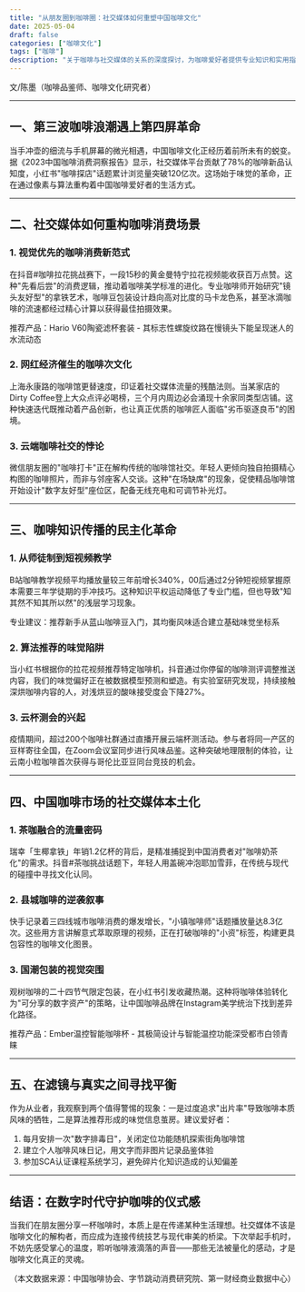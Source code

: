 ```yaml
---
title: "从朋友圈到咖啡圈：社交媒体如何重塑中国咖啡文化"
date: 2025-05-04
draft: false
categories: ["咖啡文化"]
tags: ["咖啡"]
description: "关于咖啡与社交媒体的关系的深度探讨，为咖啡爱好者提供专业知识和实用指南。"
---
```


文/陈墨（咖啡品鉴师、咖啡文化研究者）

---

## 一、第三波咖啡浪潮遇上第四屏革命

当手冲壶的细流与手机屏幕的微光相遇，中国咖啡文化正经历着前所未有的蜕变。据《2023中国咖啡消费洞察报告》显示，社交媒体平台贡献了78%的咖啡新品认知度，小红书"咖啡探店"话题累计浏览量突破120亿次。这场始于味觉的革命，正在通过像素与算法重构着中国咖啡爱好者的生活方式。

---

## 二、社交媒体如何重构咖啡消费场景

### 1. 视觉优先的咖啡消费新范式
在抖音#咖啡拉花挑战赛下，一段15秒的黄金曼特宁拉花视频能收获百万点赞。这种"先看后尝"的消费逻辑，推动着咖啡美学标准的进化。专业咖啡师开始研究"镜头友好型"的拿铁艺术，咖啡豆包装设计趋向高对比度的马卡龙色系，甚至冰滴咖啡的流速都经过精心计算以获得最佳拍摄效果。

推荐产品：Hario V60陶瓷滤杯套装 - 其标志性螺旋纹路在慢镜头下能呈现迷人的水流动态

### 2. 网红经济催生的咖啡次文化
上海永康路的咖啡馆更替速度，印证着社交媒体流量的残酷法则。当某家店的Dirty Coffee登上大众点评必喝榜，三个月内周边必会涌现十余家同类型店铺。这种快速迭代既推动着产品创新，也让真正优质的咖啡匠人面临"劣币驱逐良币"的困境。

### 3. 云端咖啡社交的悖论
微信朋友圈的"咖啡打卡"正在解构传统的咖啡馆社交。年轻人更倾向独自拍摄精心构图的咖啡照片，而非与邻座客人交谈。这种"在场缺席"的现象，促使精品咖啡馆开始设计"数字友好型"座位区，配备无线充电和可调节补光灯。

---

## 三、咖啡知识传播的民主化革命

### 1. 从师徒制到短视频教学
B站咖啡教学视频平均播放量较三年前增长340%，00后通过2分钟短视频掌握原本需要三年学徒期的手冲技巧。这种知识平权运动降低了专业门槛，但也导致"知其然不知其所以然"的浅层学习现象。

专业建议：推荐新手从蓝山咖啡豆入门，其均衡风味适合建立基础味觉坐标系

### 2. 算法推荐的味觉陷阱
当小红书根据你的拉花视频推荐特定咖啡机，抖音通过你停留的咖啡测评调整推送内容，我们的味觉偏好正在被数据模型预测和塑造。有实验室研究发现，持续接触深烘咖啡内容的人，对浅烘豆的酸味接受度会下降27%。

### 3. 云杯测会的兴起
疫情期间，超过200个咖啡社群通过直播开展云端杯测活动。参与者将同一产区的豆样寄往全国，在Zoom会议室同步进行风味品鉴。这种突破地理限制的体验，让云南小粒咖啡首次获得与哥伦比亚豆同台竞技的机会。

---

## 四、中国咖啡市场的社交媒体本土化

### 1. 茶咖融合的流量密码
瑞幸「生椰拿铁」年销1.2亿杯的背后，是精准捕捉到中国消费者对"咖啡奶茶化"的需求。抖音#茶咖挑战话题下，年轻人用盖碗冲泡耶加雪菲，在传统与现代的碰撞中寻找文化认同。

### 2. 县城咖啡的逆袭叙事
快手记录着三四线城市咖啡消费的爆发增长，"小镇咖啡师"话题播放量达8.3亿次。这些用方言讲解意式萃取原理的视频，正在打破咖啡的"小资"标签，构建更具包容性的咖啡文化图景。

### 3. 国潮包装的视觉突围
观树咖啡的二十四节气限定包装，在小红书引发收藏热潮。这种将咖啡体验转化为"可分享的数字资产"的策略，让中国咖啡品牌在Instagram美学统治下找到差异化路径。

推荐产品：Ember温控智能咖啡杯 - 其极简设计与智能温控功能深受都市白领青睐

---

## 五、在滤镜与真实之间寻找平衡

作为从业者，我观察到两个值得警惕的现象：一是过度追求"出片率"导致咖啡本质风味的牺牲，二是算法推荐形成的味觉信息茧房。建议爱好者：

1. 每月安排一次"数字排毒日"，关闭定位功能随机探索街角咖啡馆
2. 建立个人咖啡风味日记，用文字而非图片记录品鉴体验
3. 参加SCA认证课程系统学习，避免碎片化知识造成的认知偏差

---

## 结语：在数字时代守护咖啡的仪式感

当我们在朋友圈分享一杯咖啡时，本质上是在传递某种生活理想。社交媒体不该是咖啡文化的解构者，而应成为连接传统技艺与现代审美的桥梁。下次举起手机时，不妨先感受掌心的温度，聆听咖啡液滴落的声音——那些无法被量化的感动，才是咖啡文化真正的灵魂。

（本文数据来源：中国咖啡协会、字节跳动消费研究院、第一财经商业数据中心）